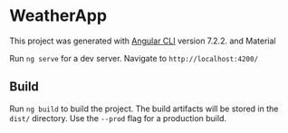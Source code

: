 # WeatherApp

This project was generated with [Angular CLI](https://github.com/angular/angular-cli) version 7.2.2. and Material


Run `ng serve` for a dev server. Navigate to `http://localhost:4200/`
## Build

Run `ng build` to build the project. The build artifacts will be stored in the `dist/` directory. Use the `--prod` flag for a production build.


